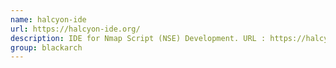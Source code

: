 ```yaml
---
name: halcyon-ide
url: https://halcyon-ide.org/
description: IDE for Nmap Script (NSE) Development. URL : https://halcyon-ide.org/ Groups : blackarch blackarch-misc
group: blackarch
---
```

